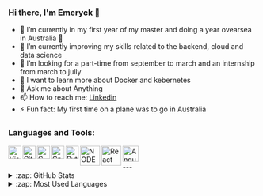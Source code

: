 ### Hi there, I'm Emeryck 👋

- 🔭 I’m currently in my first year of my master and doing a year ovearsea in Australia 🦘
- 🌱 I’m currently improving my skills related to the backend, cloud and data science
- 👯 I’m looking for a part-time from september to march and an internship from march to jully
- 🤔 I want to learn more about Docker and kebernetes
- 💬 Ask me about Anything
- 📫 How to reach me: [Linkedin]
- ⚡ Fun fact: My first time on a plane was to go in Australia

### Languages and Tools:
<img align="left" alt="Visual Studio Code" width="26px" src="https://upload.wikimedia.org/wikipedia/commons/thumb/9/9a/Visual_Studio_Code_1.35_icon.svg/langfr-70px-Visual_Studio_Code_1.35_icon.svg.png" />
<img align="left" alt="Github" width="26px" src="https://cdn-icons-png.flaticon.com/512/25/25231.png" />

<img align="left" alt="C" width="26px" src="https://upload.wikimedia.org/wikipedia/commons/1/19/C_Logo.png" />
<img align="left" alt="Cpp" width="26px" src="https://upload.wikimedia.org/wikipedia/commons/thumb/1/18/ISO_C%2B%2B_Logo.svg/1822px-ISO_C%2B%2B_Logo.svg.png" />
<img align="left" alt="Python" width="26px" src="https://upload.wikimedia.org/wikipedia/commons/thumb/c/c3/Python-logo-notext.svg/1200px-Python-logo-notext.svg.png" />

<img align="left" alt="NODE JS" width="40px" src="https://upload.wikimedia.org/wikipedia/commons/thumb/d/d9/Node.js_logo.svg/1280px-Node.js_logo.svg.png" />
<img align="left" alt="React" width="40px" src="https://upload.wikimedia.org/wikipedia/commons/thumb/a/a7/React-icon.svg/1280px-React-icon.svg.png" />
<img align="left" alt="Angular" width="32px" src="https://upload.wikimedia.org/wikipedia/commons/thumb/c/cf/Angular_full_color_logo.svg/1200px-Angular_full_color_logo.svg.png" />

<br />
<br />
---
<details>
  <summary>:zap: GitHub Stats</summary>

  <img align="left" alt="Emeryck's GitHub Stats" src="https://github-readme-stats.vercel.app/api?username=lapprenti18&show_icons=true&hide_border=true" />

</details>

<details>
  <summary>:zap: Most Used Languages</summary>

<img align="left" alt="Anna's GitHub Top Languages" src="https://github-readme-stats.vercel.app/api/top-langs/?username=lapprenti18" />

</details>

[linkedin]: https://linkedin.com/in/emeryck-clerin
